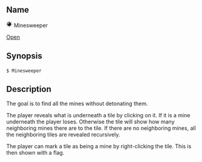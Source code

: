 ## Name

![Icon](../../../../res/icons/16x16/app-minesweeper.png) Minesweeper

[Open](file:///bin/Minesweeper)

## Synopsis

```**sh
$ Minesweeper
```

## Description

The goal is to find all the mines without detonating them.

The player reveals what is underneath a tile by clicking on it. If it is a mine underneath the player loses. Otherwise the tile will show how many neighboring mines there are to the tile. If there are no neighboring mines, all the neighboring tiles are revealed recursively.

The player can mark a tile as being a mine by right-clicking the tile. This is then shown with a flag.
